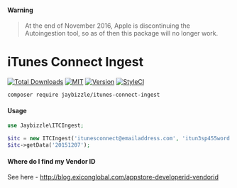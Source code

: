 #### Warning
> At the end of November 2016, Apple is discontinuing the Autoingestion tool, so as of then this package will no longer work.

iTunes Connect Ingest
=======
[![Total Downloads](https://img.shields.io/packagist/dt/JayBizzle/itunes-connect-ingest.svg?style=flat-square)](https://packagist.org/packages/jaybizzle/itunes-connect-ingest) [![MIT](https://img.shields.io/badge/license-MIT-ff69b4.svg?style=flat-square)](https://github.com/JayBizzle/itunes-connect-ingest) [![Version](https://img.shields.io/packagist/v/jaybizzle/itunes-connect-ingest.svg?style=flat-square)](https://packagist.org/packages/jaybizzle/itunes-connect-ingest) [![StyleCI](https://styleci.io/repos/47654145/shield)](https://styleci.io/repos/47654145)

`composer require jaybizzle/itunes-connect-ingest`


#### Usage
```php
use Jaybizzle\ITCIngest;

$itc = new ITCIngest('itunesconnect@emailaddress.com', 'itun3sp455word', 'vendorid');
$itc->getData('20151207');
```

#### Where do I find my Vendor ID
See here - http://blog.exiconglobal.com/appstore-developerid-vendorid


